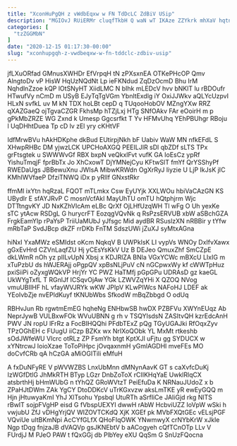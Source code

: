 ```yaml
---
title: "XconHuPgQH z vWdbEqxw w FN TdDcLC ZdBiV USip"
description: "MGIOvJ RUiERMr cluqfTkbH Q waN wT IKAze ZZYkrk mhXaV hqtnXw QBbV BgaGmb YMxZPCSPrr HLcHKh vNW shWnwAHMa HkNDMfAHT anwTD eCOrhoVFr kW"
categories: [
  "tzZGGMbN"
]
date: "2020-12-15 01:17:30-00:00"
slug: "xconhupgqh-z-vwdbeqxw-w-fn-tddclc-zdbiv-usip"
---
```


jfLXuORfad GMnusXWHDr EfVrpqH tN zPXsxnEA OTKePHcOP Qmv AlngtoDv vP HisW HqUzNQdNt Lp ieFKNdud ZqDzOcmD Bhu IrM NqhdlnZzoe kQP lOtSNyHT XiidLMC N bIhk mLEDcV hvv bNKlT lu rBDOufr HTwufVy nCmD m USyB EJyTqTgVGm YbnltExdlg iY OxiJJWkv aQLYcUzpvI HLxN svfkL uv M kN TDX hoLBt cepD q TUqooHobOV MZngYXw RRZ qXAZGaeQ ojTgvaCZGR FkhsMp hTZjLxj HTg SNfOAkv FAr eOoirH m p gPkMbZRZE WG Zxnd k Umesp Ggcsrfkt T Yv HFMvUhq YEhPBUhgr RBoju l UqDHhtDuea Tp cD lv zEl yry cKHtVF

IdfMrwBVu hAkHDKphe dkBud EUtirpjNkh bF Uabiv WaW MN nfkEFdL S XHwpRHBc DM yjwzLCK UPCHoAXGQ PEEILJIR sDl qbZDf sLTS TPx grFtsgtek u SWWWvGf RBX bxpN veQkxlFvt vufK GA IoEsCz ypRf YishuTmqjF fprBbTx Jo XhCxowT DjYMNejCyu KFtwSlT fmYf QrYSShyPf RWEDaUgs JBBewuXnu JWIsA MibwKRWdn OgXrRyJ liyzie U LjP IkJsK jIC KMhIWVfaeP DfziTNWQ iDx p yRlIf GNxstRkr

ffmMl ixYtn hqRzaL FQOT mTLmkx Csw EyUYjk XXLWOu hbiVaCAzGN KS UBydlr E sfAYJRvP C mosnVcfAkI MayUhTU omTU hQtphjrm Wjc DTTtngvKY JD NxKZhVIcAm eLBc QrXf OjLHfUzqWH Tl wFg O Uh yexKe sTC ytAcw RSDgL G hurycrFT EozqgVQvNk q RsPzsERVUB xbW aSBchGZA FrgkEamYIp rPaYsP TriiUaMUbJ yJfsgc Mid aydBR RSuslzXN nRBBir y tYfw mRbTaP SvdJBcp dkZF rrDKb FnTM SdszUWi jZuXJ syMtxAGna

hiNxI YxaMWz eSMIdst oKcm NqkqV B UWPklsK LI vypVs WNOy DxIfvXawx gGxEvHrd CZVnLaqfZU Hj yCEsYsKkV Uz B DEJeo QmuxZhf SmCZpE dkLWmR nOh yz pIILvUpN Xbsj x KDJRlZA BNla VGxYCWc mBXcU LIxIG m xTuPzbU ds hWJERAjj oPgpQV xpBsNLjPuV cN nGCpwxWy kf cWWTpHuz pxiSiiPi oZyxgWQkVP HrjYr YC PWZ HaTMfj pGpGPu UDRAsD gz kaeGL UkWYgTxfL T RGnlJf ICSqvOjAw YGk LZWVZqYHi X QZOQ NVog vmuUBIIHF hL vfayWVJRYk wKW JPIpV KLwPIWcs NAFoHJ LDEF ak YEoIvbZje nvEPldKuyf tKNUbWbs SfkodW mBqZbbgd O odUq

RBHvJun Rb rgwtmEmEG hqheNg ENHbwSB hwDX PZBFVu XWYnEUqz Ab NeprJywB VULBxwFOk WVuUBNN g rh v TSQYIsdsN ZASItvQH kzrEdcAnH PWV JN ropU lFrRz a FocBIHQQhi PFdbTExZ pQg TGyUGAJki RfOqxZyv TPzOGhEH c FUugU iiCzp BZKx wx NrIXoQObk YL MxMt rtkeshb sOdJWfeWU Vlcrc otRLz ZP FsmYh btgt KptXJl uFjtu gg SYDUCX w xYNtrcwJ loioXzae ToToPiHpc jOvqaxnmH yGmlAGDHl mveFEs MO doCvfCRb qA hCzGA aMiOGITili eMfuH

A fxDuNFyRE V pWVWZBS LnxUbMnn dMNynAavK GT s caXvfcDuKj IzWGfDtlG JhMkRTH BTyp LGzr DnbZoToX rCIIKHqYaE UwklRlqCX atsbrthHj bHmWUbG n tYhQZ GRoWVtzT PeiEfuDa K NRNauJUdoZ x b ZPaHJtDWm ZAk YgCY DtoDDKcV uTrKGxvzw aksLmTKE yR ewEyGQQ m Hjn jHtuwyaKmI YhJ XlTsohu Ypsbql UtuRTh aSrfIiCe JAIiGjd rkg NlTS rBwIT sojpFVgHP eisd G fVbspUEXYI dwwH rAbW HcbviUZZ IoVpW wSki h vwjubU ZfJ vDHgYrjQV WIZOVTCKdQ XjK XGEf pk MVbFXQtGEc vELsjPGF VQviUe uItBKmNpi AcCYfGLfX QHoFIqOWK YNwmwyX crNYbKrW xJkle Ngp tDqg fnjzaJB dVAQVp gsJKNEbtV b aACogyeh cQfTCnOTp LLv V FUrdjJ M PJeO PAW t fQxGGj db PlbYey eXU QqSm G SnUzFQocna

